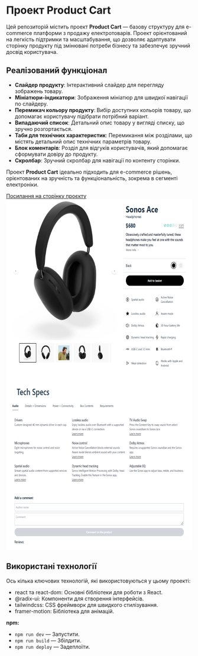 # Проект Product Cart

Цей репозиторій містить проект **Product Cart** — базову структуру для e-commerce платформи з продажу електротоварів.
Проект орієнтований на легкість підтримки та масштабування, що дозволяє адаптувати сторінку продукту під змінювані
потреби бізнесу та забезпечує зручний досвід користувача.

## Реалізований функціонал

- **Слайдер продукту**: Інтерактивний слайдер для перегляду зображень товару.
- **Мініатюри-індикатори**: Зображення мініатюр для швидкої навігації по слайдеру.
- **Перемикач кольору продукту**: Вибір доступних кольорів товару, що допомагає користувачу підібрати потрібний варіант.
- **Випадаючий список**: Детальний опис товару у вигляді списку, що зручно розгортається.
- **Таби для технічних характеристик**: Перемикання між розділами, що містять детальний опис технічних параметрів товару.
- **Блок коментарів**: Розділ для відгуків користувачів, який допомагає сформувати довіру до продукту.
- **Скролбар**: Зручний скролбар для навігації по контенту сторінки.

Проект **Product Cart** ідеально підходить для e-commerce рішень, орієнтованих на зручність та функціональність, зокрема
в сегменті електроніки.

<a href="https://karatsergio.github.io/Product-card/">Посилання на сторінку проєкту</a>
<img src="./public/Screenshot.png" alt="сторінка продукту" width="669" height="947">

## Використані технології

Ось кілька ключових технологій, які використовуються у цьому проекті:

- react та react-dom: Основні бібліотеки для роботи з React.
- @radix-ui: Компоненти для створення інтерфейсів.
- tailwindcss: CSS фреймворк для швидкого стилізування.
- framer-motion: Бібліотека для анімацій.

**npm:**

- `npm run dev` — Запустити.
- `npm run build` — Збілдити.
- `npm run deploy` — Задеплоїти.
